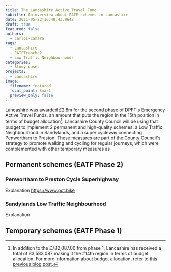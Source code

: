 ```yaml
---
title: The Lancashire Active Travel Fund
subtitle: An overview about EATF schemes in Lancashire
date: 2021-05-22T16:48:43.964Z
draft: true
featured: false
authors:
  - carlos-camara
tags:
  - Lancashire
  - EATFTranche2
  - Low Traffic Neighbourhoods
categories:
  - Study-cases
projects:
  - Lancashire
image:
  filename: featured
  focal_point: Smart
  preview_only: false
---
```

Lancashire was awarded £2.8m for the second phase of DPFT's Emergency Active Travel Funds, an amount that puts the region in the 15th position in terms of budget allocation[^1]. Lancashire County Council will be using that budget to implement 2 permanent and high-quality schemes: a Low Traffic Neighbourhood in Sandylands, and a super cycleway connecting Penwortham to Preston. These measures are part of the County Council's strategy to promote walking and cycling for regular journeys, which were complemented with other temporary measures as

## Permanent schemes (EATF Phase 2)

### Penwortham to Preston Cycle Superhighway

Explanation https://www.pct.bike

### Sandylands Low Traffic Neighbourhood

Explanation

## Temporary schemes (EATF Phase 1)

[^1]: In addition to the £782,087.00 from phase 1, Lancashire has received a total of  £3,583,087 making it the #14th region in terms of budget allocation. For more information about budget allocation, refer to [this previous blog post](/post/2020-11-13-visualizing-emergency-active-travel-funds-allocations/).